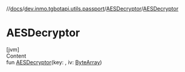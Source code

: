 //[docs](../../../index.md)/[dev.inmo.tgbotapi.utils.passport](../index.md)/[AESDecryptor](index.md)/[AESDecryptor](-a-e-s-decryptor.md)



# AESDecryptor  
[jvm]  
Content  
fun [AESDecryptor](-a-e-s-decryptor.md)(key: , iv: [ByteArray](https://kotlinlang.org/api/latest/jvm/stdlib/kotlin/-byte-array/index.html))  



